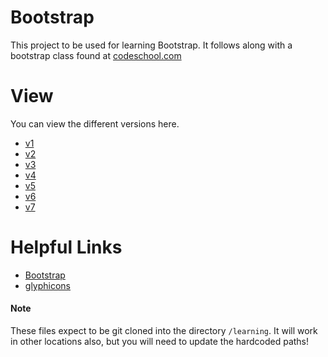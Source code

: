 # Bootstrap
This project to be used for learning Bootstrap.  It follows along with a bootstrap class found at [codeschool.com](codeschool.com)

# View
You can view the different versions here.
 - [v1](file:///learning/bootstrap-codeschool/v1.html)
 - [v2](file:///learning/bootstrap-codeschool/v2.html)
 - [v3](file:///learning/bootstrap-codeschool/v3.html)
 - [v4](file:///learning/bootstrap-codeschool/v4.html)
 - [v5](file:///learning/bootstrap-codeschool/v5.html)
 - [v6](file:///learning/bootstrap-codeschool/v6.html)
 - [v7](file:///learning/bootstrap-codeschool/v7.html)

# Helpful Links
 - [Bootstrap](http://getbootstrap.com/)
 - [glyphicons](http://www.w3schools.com/bootstrap/bootstrap_ref_comp_glyphs.asp)

#### Note
These files expect to be git cloned into the directory `/learning`.  It will work in other locations also, but you will need to update the hardcoded paths!
